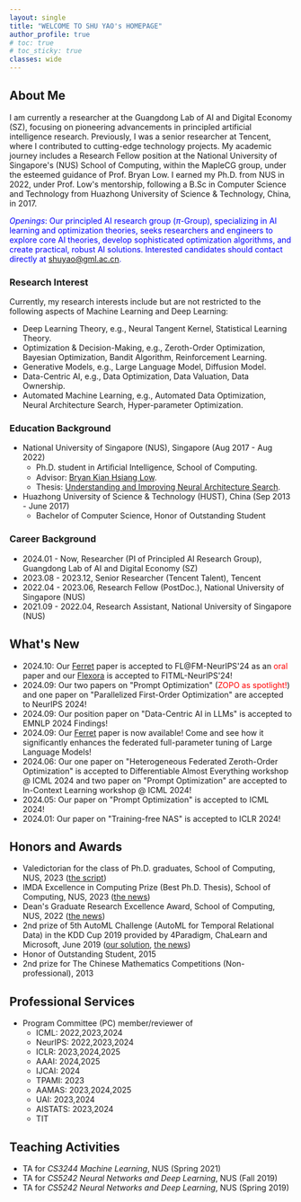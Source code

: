 ```yaml
---
layout: single
title: "WELCOME TO SHU YAO's HOMEPAGE"
author_profile: true
# toc: true
# toc_sticky: true
classes: wide
---
```


<!-- > An investment in knowledge pays the best interest. - Benjamin Franklin -->

## About Me
I am currently a researcher at the Guangdong Lab of AI and Digital Economy (SZ), focusing on pioneering advancements in principled artificial intelligence research. Previously, I was a senior researcher at Tencent, where I contributed to cutting-edge technology projects. My academic journey includes a Research Fellow position at the National University of Singapore's (NUS) School of Computing, within the MapleCG group, under the esteemed guidance of Prof. Bryan Low. I earned my Ph.D. from NUS in 2022, under Prof. Low's mentorship, following a B.Sc in Computer Science and Technology from Huazhong University of Science & Technology, China, in 2017.

<span style="color: Blue">*Openings*: Our principled AI research group ($\pi$-Group), specializing in AI learning and optimization theories, seeks researchers and engineers to explore core AI theories, develop sophisticated optimization algorithms, and create practical, robust AI solutions. Interested candidates should contact directly at shuyao@gml.ac.cn.</span>

### Research Interest
Currently, my research interests include but are not restricted to the following aspects of Machine Learning and Deep Learning:
  - Deep Learning Theory, e.g., Neural Tangent Kernel, Statistical Learning Theory.
  - Optimization & Decision-Making, e.g., Zeroth-Order Optimization, Bayesian Optimization, Bandit Algorithm, Reinforcement Learning.
  - Generative Models, e.g., Large Language Model, Diffusion Model.
  - Data-Centric AI, e.g., Data Optimization, Data Valuation, Data Ownership.
  - Automated Machine Learning, e.g., Automated Data Optimization, Neural Architecture Search, Hyper-parameter Optimization.

### Education Background
- National University of Singapore (NUS), Singapore (Aug 2017 - Aug 2022)
    - Ph.D. student in Artiﬁcial Intelligence, School of Computing.
    - Advisor: <a href="https://www.comp.nus.edu.sg/~lowkh/research.html">Bryan Kian Hsiang Low</a>.
    - Thesis: <a href="https://www.comp.nus.edu.sg/~lowkh/pubs/phd2022s.pdf">Understanding and Improving Neural Architecture Search</a>.
- Huazhong University of Science & Technology (HUST), China (Sep 2013 - June 2017)
    - Bachelor of Computer Science, Honor of Outstanding Student

### Career Background
- 2024.01 - Now, Researcher (PI of Principled AI Research Group), Guangdong Lab of AI and Digital Economy (SZ)
- 2023.08 - 2023.12, Senior Researcher (Tencent Talent), Tencent
- 2022.04 - 2023.06, Research Fellow (PostDoc.), National University of Singapore (NUS)
- 2021.09 - 2022.04, Research Assistant, National University of Singapore (NUS)

## What's New
- 2024.10: Our [Ferret](https://arxiv.org/abs/2409.06277) paper is accepted to FL@FM-NeurIPS'24 as an <span style="color: Red">oral</span> paper and our [Flexora](https://arxiv.org/pdf/2408.10774) is accepted to FITML-NeurIPS'24! 
- 2024.09: Our two papers on "Prompt Optimization" (<span style="color: Red">ZOPO as spotlight!</span>) and one paper on "Parallelized First-Order Optimization" are accepted to NeurIPS 2024!   
- 2024.09: Our position paper on "Data-Centric AI in LLMs" is accepted to EMNLP 2024 Findings!   
- 2024.09: Our [Ferret](https://arxiv.org/abs/2409.06277) paper is now available! Come and see how it significantly enhances the federated full-parameter tuning of Large Language Models!
- 2024.06: Our one paper on "Heterogeneous Federated Zeroth-Order Optimization" is accepted to Differentiable Almost Everything workshop @ ICML 2024 and two paper on "Prompt Optimization" are accepted to In-Context Learning workshop @ ICML 2024!
- 2024.05: Our paper on "Prompt Optimization" is accepted to ICML 2024!
- 2024.01: Our paper on "Training-free NAS" is accepted to ICLR 2024!
<!-- - 2023.09: Our two papers are accepted to NeurIPS 2023! -->
<!-- - 2023.05: I am honored to be the recipient of IMDA Excellence in Computing Prize (Best Ph.D. Thesis in NUS School of Computing) 2023 & the valedictorian for the class of NUS School of Computing Ph.D. graduates! -->
<!-- - 2023.01: Our papers on "Federated Neural Bandit" and "Zeroth-Order Optimization" are accepted to ICLR 2023! -->
<!-- - Sep 2022: Our papers on "Training-free NAS" and "Neural Thompson Sampling" are accepted to NeurIPS 2022! -->
<!-- - May 2022: Our paper on "Neural Ensemble Search" is accepted to UAI 2022! -->
<!-- - May 2022: Our paper on "Data Valuation" is accepted to ICML 2022! -->
<!-- - Jan 2022: Our paper on "Training-free Neural Architecture Search" is accepted to ICLR 2022! -->


## Honors and Awards
- Valedictorian for the class of Ph.D. graduates, School of Computing, NUS, 2023 ([the script](https://shuyao95.github.io/2023/07/22/valedictorian-speech.html))
- IMDA Excellence in Computing Prize (Best Ph.D. Thesis), School of Computing, NUS, 2023 ([the news](https://www.comp.nus.edu.sg/programmes/pg/awards/))
- Dean's Graduate Research Excellence Award, School of Computing, NUS, 2022 ([the news](https://www.comp.nus.edu.sg/programmes/pg/awards/deans/))
- 2nd prize of 5th AutoML Challenge (AutoML for Temporal Relational Data) in the KDD Cup 2019 provided by 4Paradigm, ChaLearn and Microsoft, June 2019 ([our solution](https://github.com/shuyao95/kddcup2019-automl.git), [the news](https://www.4paradigm.com/competition/kddcup2019))
- Honor of Outstanding Student, 2015
- 2nd prize for The Chinese Mathematics Competitions (Non-professional), 2013

## Professional Services
- Program Committee (PC) member/reviewer of
  - ICML:     2022,2023,2024
  - NeurIPS:  2022,2023,2024
  - ICLR:     2023,2024,2025
  - AAAI:     2024,2025
  - IJCAI:    2024
  - TPAMI:    2023
  - AAMAS:    2023,2024,2025
  - UAI:      2023,2024
  - AISTATS:  2023,2024
  - TIT

## Teaching Activities
- TA for *CS3244 Machine Learning*, NUS (Spring 2021)
- TA for *CS5242 Neural Networks and Deep Learning*, NUS (Fall 2019)
- TA for *CS5242 Neural Networks and Deep Learning*, NUS (Spring 2019)